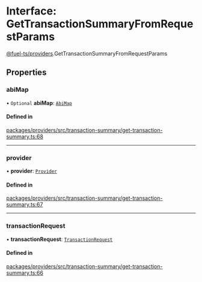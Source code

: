 # Interface: GetTransactionSummaryFromRequestParams

[@fuel-ts/providers](/api/Providers/index.md).GetTransactionSummaryFromRequestParams

## Properties

### abiMap

• `Optional` **abiMap**: [`AbiMap`](/api/Providers/index.md#abimap)

#### Defined in

[packages/providers/src/transaction-summary/get-transaction-summary.ts:68](https://github.com/FuelLabs/fuels-ts/blob/a337878e/packages/providers/src/transaction-summary/get-transaction-summary.ts#L68)

___

### provider

• **provider**: [`Provider`](/api/Providers/Provider.md)

#### Defined in

[packages/providers/src/transaction-summary/get-transaction-summary.ts:67](https://github.com/FuelLabs/fuels-ts/blob/a337878e/packages/providers/src/transaction-summary/get-transaction-summary.ts#L67)

___

### transactionRequest

• **transactionRequest**: [`TransactionRequest`](/api/Providers/index.md#transactionrequest)

#### Defined in

[packages/providers/src/transaction-summary/get-transaction-summary.ts:66](https://github.com/FuelLabs/fuels-ts/blob/a337878e/packages/providers/src/transaction-summary/get-transaction-summary.ts#L66)
